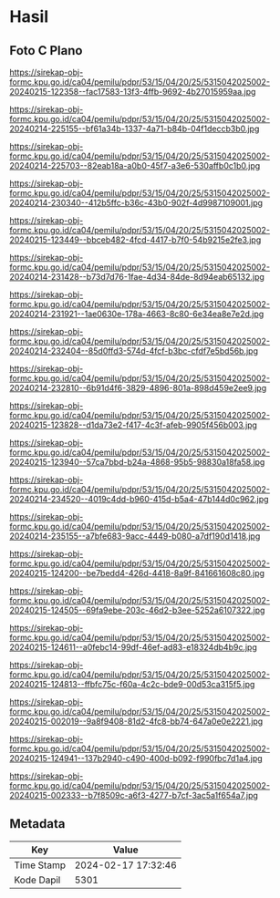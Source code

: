 # Hasil

## Foto C Plano

https://sirekap-obj-formc.kpu.go.id/ca04/pemilu/pdpr/53/15/04/20/25/5315042025002-20240215-122358--fac17583-13f3-4ffb-9692-4b27015959aa.jpg

https://sirekap-obj-formc.kpu.go.id/ca04/pemilu/pdpr/53/15/04/20/25/5315042025002-20240214-225155--bf61a34b-1337-4a71-b84b-04f1deccb3b0.jpg

https://sirekap-obj-formc.kpu.go.id/ca04/pemilu/pdpr/53/15/04/20/25/5315042025002-20240214-225703--82eab18a-a0b0-45f7-a3e6-530affb0c1b0.jpg

https://sirekap-obj-formc.kpu.go.id/ca04/pemilu/pdpr/53/15/04/20/25/5315042025002-20240214-230340--412b5ffc-b36c-43b0-902f-4d9987109001.jpg

https://sirekap-obj-formc.kpu.go.id/ca04/pemilu/pdpr/53/15/04/20/25/5315042025002-20240215-123449--bbceb482-4fcd-4417-b7f0-54b9215e2fe3.jpg

https://sirekap-obj-formc.kpu.go.id/ca04/pemilu/pdpr/53/15/04/20/25/5315042025002-20240214-231428--b73d7d76-1fae-4d34-84de-8d94eab65132.jpg

https://sirekap-obj-formc.kpu.go.id/ca04/pemilu/pdpr/53/15/04/20/25/5315042025002-20240214-231921--1ae0630e-178a-4663-8c80-6e34ea8e7e2d.jpg

https://sirekap-obj-formc.kpu.go.id/ca04/pemilu/pdpr/53/15/04/20/25/5315042025002-20240214-232404--85d0ffd3-574d-4fcf-b3bc-cfdf7e5bd56b.jpg

https://sirekap-obj-formc.kpu.go.id/ca04/pemilu/pdpr/53/15/04/20/25/5315042025002-20240214-232810--6b91d4f6-3829-4896-801a-898d459e2ee9.jpg

https://sirekap-obj-formc.kpu.go.id/ca04/pemilu/pdpr/53/15/04/20/25/5315042025002-20240215-123828--d1da73e2-f417-4c3f-afeb-9905f456b003.jpg

https://sirekap-obj-formc.kpu.go.id/ca04/pemilu/pdpr/53/15/04/20/25/5315042025002-20240215-123940--57ca7bbd-b24a-4868-95b5-98830a18fa58.jpg

https://sirekap-obj-formc.kpu.go.id/ca04/pemilu/pdpr/53/15/04/20/25/5315042025002-20240214-234520--4019c4dd-b960-415d-b5a4-47b144d0c962.jpg

https://sirekap-obj-formc.kpu.go.id/ca04/pemilu/pdpr/53/15/04/20/25/5315042025002-20240214-235155--a7bfe683-9acc-4449-b080-a7df190d1418.jpg

https://sirekap-obj-formc.kpu.go.id/ca04/pemilu/pdpr/53/15/04/20/25/5315042025002-20240215-124200--be7bedd4-426d-4418-8a9f-841661608c80.jpg

https://sirekap-obj-formc.kpu.go.id/ca04/pemilu/pdpr/53/15/04/20/25/5315042025002-20240215-124505--69fa9ebe-203c-46d2-b3ee-5252a6107322.jpg

https://sirekap-obj-formc.kpu.go.id/ca04/pemilu/pdpr/53/15/04/20/25/5315042025002-20240215-124611--a0febc14-99df-46ef-ad83-e18324db4b9c.jpg

https://sirekap-obj-formc.kpu.go.id/ca04/pemilu/pdpr/53/15/04/20/25/5315042025002-20240215-124813--ffbfc75c-f60a-4c2c-bde9-00d53ca315f5.jpg

https://sirekap-obj-formc.kpu.go.id/ca04/pemilu/pdpr/53/15/04/20/25/5315042025002-20240215-002019--9a8f9408-81d2-4fc8-bb74-647a0e0e2221.jpg

https://sirekap-obj-formc.kpu.go.id/ca04/pemilu/pdpr/53/15/04/20/25/5315042025002-20240215-124941--137b2940-c490-400d-b092-f990fbc7d1a4.jpg

https://sirekap-obj-formc.kpu.go.id/ca04/pemilu/pdpr/53/15/04/20/25/5315042025002-20240215-002333--b7f8509c-a6f3-4277-b7cf-3ac5a1f654a7.jpg


## Metadata

| Key        | Value               |
| ---------- | ------------------- |
| Time Stamp | 2024-02-17 17:32:46 |
| Kode Dapil | 5301                |



